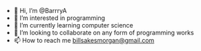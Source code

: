 - 👋 Hi, I’m @BarrryA
- 👀 I’m interested in programming
- 🌱 I’m currently learning computer science
- 💞️ I’m looking to collaborate on any form of programming works
- 📫 How to reach me billsakesmorgan@gmail.com

<!---
BarrryA/BarrryA is a ✨ special ✨ repository because its `README.md` (this file) appears on your GitHub profile.
You can click the Preview link to take a look at your changes.
--->
